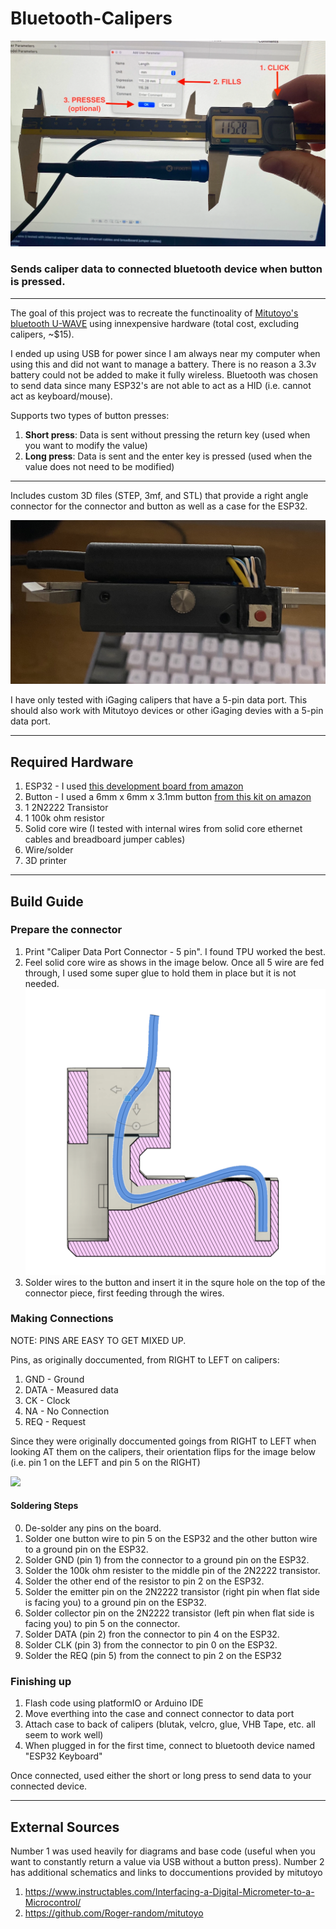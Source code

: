 # Bluetooth-Calipers

![](Images/main.png)


### Sends caliper data to connected bluetooth device when button is pressed.

---

The goal of this project was to recreate the functinoality of [Mitutoyo's bluetooth U-WAVE](https://www2.mitutoyo.co.jp/eng/products/keisokusystem/wireless.html) using innexpensive hardware (total cost, excluding calipers, ~$15).

I ended up using USB for power since I am always near my computer when using this and did not want to manage a battery. There is no reason a 3.3v battery could not be added to make it fully wireless. Bluetooth was chosen to send data since many ESP32's are not able to act as a HID (i.e. cannot act as keyboard/mouse). 


Supports two types of button presses: 
1. **Short press**: Data is sent without pressing the return key (used when you want to modify the value)
2. **Long press**: Data is sent and the enter key is pressed (used when the value does not need to be modified)

---

Includes custom 3D files (STEP, 3mf, and STL) that provide a right angle connector for the connector and button as well as a case for the ESP32. 

![](Images/IMG_6026.jpeg)

I have only tested with iGaging calipers that have a 5-pin data port. This should also work with Mitutoyo devices or other iGaging devies with a 5-pin data port.  

---

## Required Hardware
1. ESP32 - I used [this development board from amazon](https://www.amazon.com/HiLetgo-ESP-WROOM-32-Development-Microcontroller-Integrated/dp/B0718T232Z/ref=sr_1_4?crid=5GS42RL0ZTBY&keywords=esp32&qid=1653872753&sprefix=esp32%2Caps%2C75&sr=8-4)
2. Button - I used a 6mm x 6mm x 3.1mm button [from this kit on amazon](https://www.amazon.com/gp/product/B07LCBLB8N/ref=ppx_yo_dt_b_asin_title_o08_s00?ie=UTF8&psc=1)
3. 1 2N2222 Transistor 
4. 1 100k ohm resistor
5. Solid core wire (I tested with internal wires from solid core ethernet cables and breadboard jumper cables)
6. Wire/solder
7. 3D printer

---

## Build Guide

### Prepare the connector 

 1. Print "Caliper Data Port Connector - 5 pin". I found TPU worked the best. 
 2. Feel solid core wire as shows in the image below. Once all 5 wire are fed through, I used some super glue to hold them in place but it is not needed. 
![](Images/Connector.png)
 3. Solder wires to the button and insert it in the squre hole on the top of the connector piece, first feeding through the wires. 

### Making Connections
NOTE: PINS ARE EASY TO GET MIXED UP. 

Pins, as originally doccumented, from RIGHT to LEFT on calipers:
  1. GND - Ground 
  2. DATA - Measured data
  3. CK - Clock
  4. NA - No Connection
  5. REQ - Request
 

Since they were originally doccumented goings from RIGHT to LEFT when looking AT them on the calipers, their orientation flips for the image below (i.e. pin 1 on the LEFT and pin 5 on the RIGHT)

![](Images/ESP32Wiring.png)

#### Soldering Steps
  0. De-solder any pins on the board. 
  1. Solder one button wire to pin 5 on the ESP32 and the other button wire to a ground pin on the ESP32.
  2. Solder GND (pin 1) from the connector to a ground pin on the ESP32.
  3. Solder the 100k ohm resister to the middle pin of the 2N2222 transistor.
  4. Solder the other end of the resistor to pin 2 on the ESP32.
  5. Solder the emitter pin on the 2N2222 transistor (right pin when flat side is facing you) to a ground pin on the ESP32.
  6. Solder collector pin on the 2N2222 transistor (left pin when flat side is facing you) to pin 5 on the connector.
  7. Solder DATA (pin 2) fron the connector to pin 4 on the ESP32.
  8. Solder CLK (pin 3) from the connector to pin 0 on the ESP32.
  9. Solder the REQ (pin 5) from the connect to pin 2 on the ESP32

### Finishing up
1. Flash code using platformIO or Arduino IDE
2. Move everthing into the case and connect connector to data port
3. Attach case to back of calipers (blutak, velcro, glue, VHB Tape, etc. all seem to work well)
4. When plugged in for the first time, connect to bluetooth device named "ESP32 Keyboard"

Once connected, used either the short or long press to send data to your connected device. 

---
## External Sources
Number 1 was used heavily for diagrams and base code (useful when you want to constantly return a value via USB without a button press). 
Number 2 has additional schematics and links to doccumentions provided by mitutoyo 

1. https://www.instructables.com/Interfacing-a-Digital-Micrometer-to-a-Microcontrol/
2. https://github.com/Roger-random/mitutoyo
